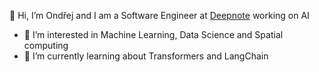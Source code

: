 👋 Hi, I’m Ondřej and I am a Software Engineer at [Deepnote](https://github.com/deepnote) working on AI

- 👀 I’m interested in Machine Learning, Data Science and Spatial computing
- 🌱 I’m currently learning about Transformers and LangChain 

<!---
ondrejromancov/ondrejromancov is a ✨ special ✨ repository because its `README.md` (this file) appears on your GitHub profile.
You can click the Preview link to take a look at your changes.
--->
